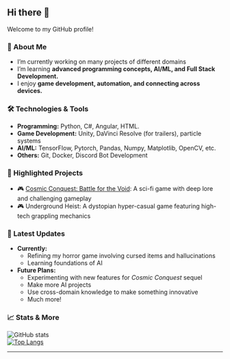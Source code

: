 ## Hi there 👋  
Welcome to my GitHub profile!  

### 🚀 About Me  
- I’m currently working on many projects of different domains
- I’m learning **advanced programming concepts, AI/ML, and Full Stack Development.**  
- I enjoy **game development, automation, and connecting across devices.**  

### 🛠️ Technologies & Tools  
- **Programming:** Python, C#, Angular, HTML.
- **Game Development:** Unity, DaVinci Resolve (for trailers), particle systems  
- **AI/ML:** TensorFlow, Pytorch, Pandas, Numpy, Matplotlib, OpenCV, etc.
- **Others:** Git, Docker, Discord Bot Development

### 🌟 Highlighted Projects  
- 🎮 [Cosmic Conquest: Battle for the Void](https://mahmad777.itch.io/cosmic-conquest-battle-for-the-void): A sci-fi game with deep lore and challenging gameplay  
- 🎮 Underground Heist: A dystopian hyper-casual game featuring high-tech grappling mechanics 

### 📝 Latest Updates  
- **Currently:**
  - Refining my horror game involving cursed items and hallucinations
  - Learning foundations of AI
- **Future Plans:**
  - Experimenting with new features for *Cosmic Conquest* sequel
  - Make more AI projects
  - Use cross-domain knowledge to make something innovative
  - Much more!

### 📈 Stats & More  
![GitHub stats](https://github-readme-stats.vercel.app/api?username=ahmad777x86&show_icons=true&theme=radical)  
[![Top Langs](https://github-readme-stats.vercel.app/api/top-langs/?username=ahmad777x86&layout=compact&theme=radical)](https://github.com/anuraghazra/github-readme-stats)

---
